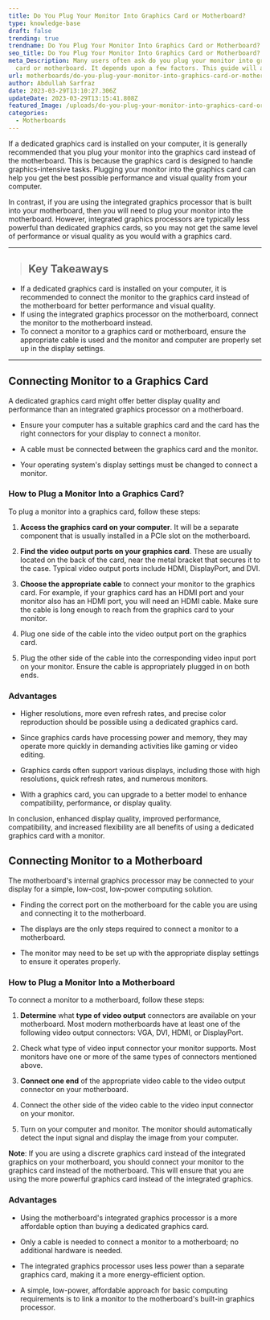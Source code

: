 ```yaml
---
title: Do You Plug Your Monitor Into Graphics Card or Motherboard?
type: knowledge-base
draft: false
trending: true
trendname: Do You Plug Your Monitor Into Graphics Card or Motherboard?
seo_title: Do You Plug Your Monitor Into Graphics Card or Motherboard?
meta_Description: Many users often ask do you plug your monitor into graphics
  card or motherboard. It depends upon a few factors. This guide will answer it.
url: motherboards/do-you-plug-your-monitor-into-graphics-card-or-motherboard/
author: Abdullah Sarfraz
date: 2023-03-29T13:10:27.306Z
updateDate: 2023-03-29T13:15:41.808Z
featured_Image: /uploads/do-you-plug-your-monitor-into-graphics-card-or-motherboard.webp
categories:
  - Motherboards
---
```

If a dedicated graphics card is installed on your computer, it is generally recommended that you plug your monitor into the graphics card instead of the motherboard. This is because the graphics card is designed to handle graphics-intensive tasks. Plugging your monitor into the graphics card can help you get the best possible performance and visual quality from your computer.

In contrast, if you are using the integrated graphics processor that is built into your motherboard, then you will need to plug your monitor into the motherboard. However, integrated graphics processors are typically less powerful than dedicated graphics cards, so you may not get the same level of performance or visual quality as you would with a graphics card.

- - -

> ## Key Takeaways

* If a dedicated graphics card is installed on your computer, it is recommended to connect the monitor to the graphics card instead of the motherboard for better performance and visual quality.
* If using the integrated graphics processor on the motherboard, connect the monitor to the motherboard instead.
* To connect a monitor to a graphics card or motherboard, ensure the appropriate cable is used and the monitor and computer are properly set up in the display settings.

- - -

## Connecting Monitor to a Graphics Card

A dedicated graphics card might offer better display quality and performance than an integrated graphics processor on a motherboard.

* Ensure your computer has a suitable graphics card and the card has the right connectors for your display to connect a monitor.


* A cable must be connected between the graphics card and the monitor.


* Your operating system's display settings must be changed to connect a monitor.

### How to Plug a Monitor Into a Graphics Card?

To plug a monitor into a graphics card, follow these steps:

1. **Access the graphics card on your computer**. It will be a separate component that is usually installed in a PCIe slot on the motherboard.


2. **Find the video output ports on your graphics card**. These are usually located on the back of the card, near the metal bracket that secures it to the case. Typical video output ports include HDMI, DisplayPort, and DVI.


3. **Choose the appropriate cable** to connect your monitor to the graphics card. For example, if your graphics card has an HDMI port and your monitor also has an HDMI port, you will need an HDMI cable. Make sure the cable is long enough to reach from the graphics card to your monitor.


4. Plug one side of the cable into the video output port on the graphics card.


5. Plug the other side of the cable into the corresponding video input port on your monitor. Ensure the cable is appropriately plugged in on both ends.

### Advantages

* Higher resolutions, more even refresh rates, and precise color reproduction should be possible using a dedicated graphics card.


* Since graphics cards have processing power and memory, they may operate more quickly in demanding activities like gaming or video editing.


* Graphics cards often support various displays, including those with high resolutions, quick refresh rates, and numerous monitors.


* With a graphics card, you can upgrade to a better model to enhance compatibility, performance, or display quality.

In conclusion, enhanced display quality, improved performance, compatibility, and increased flexibility are all benefits of using a dedicated graphics card with a monitor.

## Connecting Monitor to a Motherboard

The motherboard's internal graphics processor may be connected to your display for a simple, low-cost, low-power computing solution.

* Finding the correct port on the motherboard for the cable you are using and connecting it to the motherboard.


* The displays are the only steps required to connect a monitor to a motherboard.


* The monitor may need to be set up with the appropriate display settings to ensure it operates properly.

### How to Plug a Monitor Into a Motherboard

To connect a monitor to a motherboard, follow these steps:

1. **Determine** what **type of video output** connectors are available on your motherboard. Most modern motherboards have at least one of the following video output connectors: VGA, DVI, HDMI, or DisplayPort.


2. Check what type of video input connector your monitor supports. Most monitors have one or more of the same types of connectors mentioned above.


3. **Connect one end** of the appropriate video cable to the video output connector on your motherboard.


4. Connect the other side of the video cable to the video input connector on your monitor.


5. Turn on your computer and monitor. The monitor should automatically detect the input signal and display the image from your computer.

**Note**: If you are using a discrete graphics card instead of the integrated graphics on your motherboard, you should connect your monitor to the graphics card instead of the motherboard. This will ensure that you are using the more powerful graphics card instead of the integrated graphics.

### Advantages

* Using the motherboard's integrated graphics processor is a more affordable option than buying a dedicated graphics card.


* Only a cable is needed to connect a monitor to a motherboard; no additional hardware is needed.


* The integrated graphics processor uses less power than a separate graphics card, making it a more energy-efficient option.


* A simple, low-power, affordable approach for basic computing requirements is to link a monitor to the motherboard's built-in graphics processor.